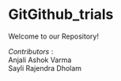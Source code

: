 # GitGithub_trials

Welcome to our Repository!


_Contributors_ :<br/>
Anjali Ashok Varma<br/>
Sayli Rajendra Dholam
<br/>
